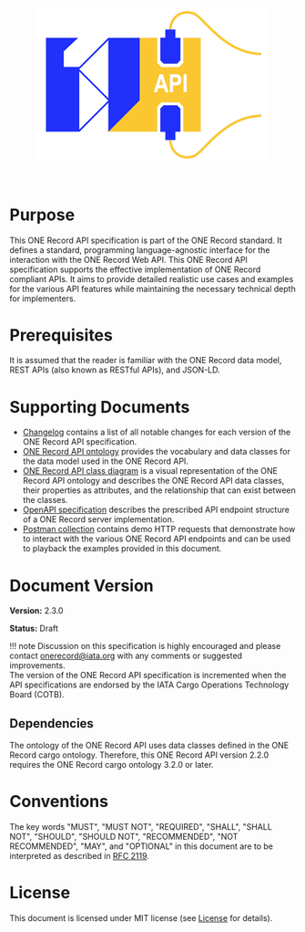 <img src="./img/ONE-Record_API-Logo.png" style="scale: 80%">

# Purpose

This ONE Record API specification is part of the ONE Record standard.
It defines a standard, programming language-agnostic interface for the interaction with the ONE Record Web API.
This ONE Record API specification supports the effective implementation of ONE Record compliant APIs.
It aims to provide detailed realistic use cases and examples for the various API features while maintaining the necessary technical depth for implementers.

# Prerequisites

It is assumed that the reader is familiar with the ONE Record data model, REST APIs (also known as RESTful APIs), and JSON-LD.

# Supporting Documents

- [Changelog](changelog.md) contains a list of all notable changes for each version of the ONE Record API specification.
- [ONE Record API ontology](assets/ONE-Record-API-Ontology.ttl) provides the vocabulary and data classes for the data model used in the ONE Record API.
- [ONE Record API class diagram](assets/ONE-Record-API-Class-Diagram.md) is a visual representation of the ONE Record API ontology and describes the ONE Record API data classes, their properties as attributes, and the relationship that can exist between the classes.
- [OpenAPI specification](assets/ONE-Record-API-OpenAPI.yaml) describes the prescribed API endpoint structure of a ONE Record server implementation. 
- [Postman collection](assets/ONE-Record-API-Collections.postman_collection) contains demo HTTP requests that demonstrate how to interact with the various ONE Record API endpoints and can be used to playback the examples provided in this document.

# Document Version

**Version:** 2.3.0

**Status:** Draft

!!! note
    Discussion on this specification is highly encouraged and please contact [onerecord@iata.org](mailto:onerecord@iata.org) with any comments or suggested improvements.<br/>
    The version of the ONE Record API specification is incremented when the API specifications are endorsed by the IATA Cargo Operations Technology Board (COTB).

## Dependencies

The ontology of the ONE Record API uses data classes defined in the ONE Record cargo ontology. 
Therefore, this ONE Record API version 2.2.0 requires the ONE Record cargo ontology 3.2.0 or later.

# Conventions

The key words "MUST", "MUST NOT", "REQUIRED", "SHALL", "SHALL NOT", "SHOULD", "SHOULD NOT", "RECOMMENDED", "NOT RECOMMENDED", "MAY", and "OPTIONAL" in this document are to be interpreted as described in [RFC 2119](https://www.rfc-editor.org/rfc/rfc2119).

# License

This document is licensed under MIT license (see [License](../General/license.md) for details).
